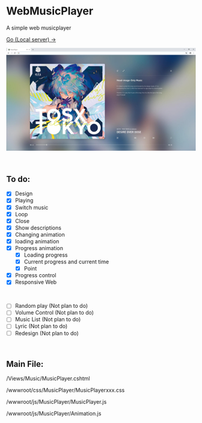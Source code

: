 # WebMusicPlayer
A simple web musicplayer

[Go (Local server) → ](http://kaltome.vipgz2.idcfengye.com/)

![](https://github.com/Kaltome/WebMusicPlayer/blob/master/show.jpg)

<br/>

## To do:

- [x] Design
- [x] Playing
- [x] Switch music
- [x] Loop
- [x] Close
- [x] Show descriptions
- [x] Changing animation
- [x] loading animation
- [x] Progress animation
  - [x] Loading progress
  - [x] Current progress and current time
  - [x] Point
- [x] Progress control
- [x] Responsive Web

<br/>

- [ ] Random play (Not plan to do)
- [ ] Volume Control (Not plan to do)
- [ ] Music List (Not plan to do)
- [ ] Lyric (Not plan to do)
- [ ] Redesign (Not plan to do)

<br/>

## Main File:

/Views/Music/MusicPlayer.cshtml

/wwwroot/css/MusicPlayer/MusicPlayerxxx.css

/wwwroot/js/MusicPlayer/MusicPlayer.js

/wwwroot/js/MusicPlayer/Animation.js
